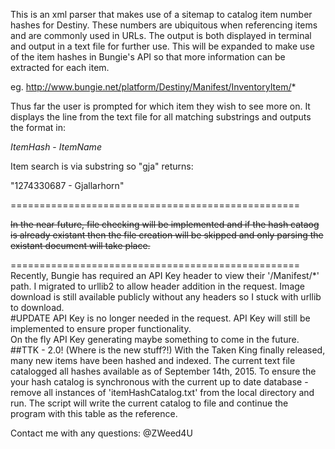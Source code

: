 This is an xml parser that makes use of a sitemap to catalog item number hashes for Destiny. These numbers are ubiquitous when referencing items and are commonly used in URLs. The output is both displayed in terminal and output in a text file for further use. 
This will be expanded to make use of the item hashes in Bungie's API so that more information can be extracted for each item.  

eg. http://www.bungie.net/platform/Destiny/Manifest/InventoryItem/*  

Thus far the user is prompted for which item they wish to see more on. It displays the line from the text file for all matching substrings and outputs the format in:  

*ItemHash* - *ItemName*  

Item search is via substring so "gja" returns:  

"1274330687 - Gjallarhorn"  

==================================================  

~~In the near future, file checking will be implemented and if the hash cataog is already existant then the file creation will be skipped and only parsing the existant document will take place.~~

==================================================
Recently, Bungie has required an API Key header to view their '/Manifest/*' path. I migrated to urllib2 to allow header addition in the request. Image download is still available publicly without any headers so I stuck with urllib to download.   
#UPDATE
API Key is no longer needed in the request. API Key will still be implemented to ensure proper functionality.  
On the fly API Key generating maybe something to come in the future.  
##TTK - 2.0! (Where is the new stuff?!)
With the Taken King finally released, many new items have been hashed and indexed. The current text file catalogged all hashes available as of September 14th, 2015. To ensure the your hash catalog is synchronous with the current up to date database - remove all instances of 'itemHashCatalog.txt' from the local directory and run. The script will write the current catalog to file and continue the program with this table as the reference.  


Contact me with any questions: @ZWeed4U
